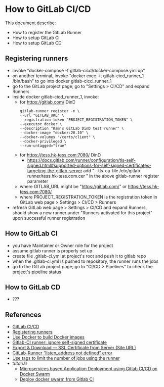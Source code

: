 # How to GitLab CI/CD

This document describe:
* How to register the GitLab Runner
* How to setup GitLab CI
* How to setup GitLab CD

## Registering runners
* invoke "docker-compose -f gitlab-cicd/docker-compose.yml up"
* on another terminal, invoke "docker exec -it gitlab-cicd_runner_1 /bin/bash" to go into docker gitlab-cicd_runner_1
* go to the GitLab project page; go to "Settings > CI/CD" and expand Runners
* inside docker gitlab-cicd_runner_1, invoke:
    + for https://gitlab.com/ DinD
        ```shell
        gitlab-runner register -n \
        --url "GITLAB_URL" \
        --registration-token "PROJECT_REGISTRATION_TOKEN" \
        --executor docker \
        --description "Kam's GitLab DinD test runner" \
        --docker-image "docker:20.10" \
        --docker-volumes "/certs/client" \
        --docker-privileged \
        --run-untagged="true"
        ```
    + for https://tess.hk-tess.com:7080/ DinD
        - https://docs.gitlab.com/runner/configuration/tls-self-signed.html#supported-options-for-self-signed-certificates-targeting-the-gitlab-server
        add "--tls-ca-file /etc/gitlab-runner/tess.hk-tess.com.cer \" in the above gitlab-runner register parameter
    + where GITLAB_URL might be "https://gitlab.com/" or https://tess.hk-tess.com:7080/
    + where PROJECT_REGISTRATION_TOKEN is the registration token in GitLab web page > Settings > CI/CD > Runners
* refresh GitLab web page > Settings > CI/CD and expand Runners, should show a new runner under "Runners activated for this project" upon successful runner registration

## How to GitLab CI
* you have Maintainer or Owner role for the project
* assume gitlab runner is properly set up
* create file .gitlab-ci.yml at project's root and push it to gitlab repo
* when the .gitlab-ci.yml is pushed to repository, the runner runs the jobs
* go to the GitLab project page; go to "CI/CD > Pipelines" to check the project's pipeline status

## How to GitLab CD
* ???

## References
* [GitLab CI/CD](https://docs.gitlab.com/ee/ci/)
* [Registering runners](https://docs.gitlab.com/runner/register/)
* [Use Docker to build Docker images](https://docs.gitlab.com/ee/ci/docker/using_docker_build.html)
* [Gitlab-CI runner: ignore self-signed certificate](https://stackoverflow.com/questions/44458410/gitlab-ci-runner-ignore-self-signed-certificate)
* [Export & Download — SSL Certificate from Server (Site URL)](https://medium.com/@menakajain/export-download-ssl-certificate-from-server-site-url-bcfc41ea46a2)
* [GitLab-Runner “listen_address not defined” error](https://stackoverflow.com/a/57205607)
* [Use tags to limit the number of jobs using the runner](https://docs.gitlab.com/ee/ci/runners/configure_runners.html#use-tags-to-limit-the-number-of-jobs-using-the-runner)
* tutorial
    + [Microservices based Application Deployment using Gitlab CI/CD on Docker Swarm](https://faun.pub/microservices-based-application-deployment-using-gitlab-ci-cd-on-docker-swarm-at-digital-ocean-586eefb07294)
    + [Deploy docker swarm from Gitlab CI](https://golangforall.com/en/post/go-deploy-docker-swarm-gitlab.html)
